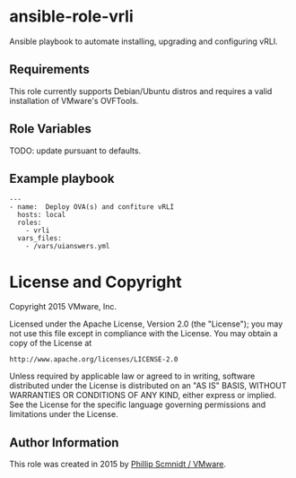 # ansible-role-vrli

Ansible playbook to automate installing, upgrading and configuring vRLI.

## Requirements

This role currently supports Debian/Ubuntu distros and requires a valid installation of VMware's OVFTools.

## Role Variables

TODO: update pursuant to defaults.

## Example playbook

```
---
- name:  Deploy OVA(s) and confiture vRLI
  hosts: local
  roles:
    - vrli
  vars_files:
    - /vars/uianswers.yml
```

# License and Copyright
 
Copyright 2015 VMware, Inc.

Licensed under the Apache License, Version 2.0 (the "License");
you may not use this file except in compliance with the License.
You may obtain a copy of the License at

    http://www.apache.org/licenses/LICENSE-2.0

Unless required by applicable law or agreed to in writing, software
distributed under the License is distributed on an "AS IS" BASIS,
WITHOUT WARRANTIES OR CONDITIONS OF ANY KIND, either express or implied.
See the License for the specific language governing permissions and
limitations under the License.

## Author Information

This role was created in 2015 by [Phillip Scmnidt / VMware](http://www.vmware.com/).
